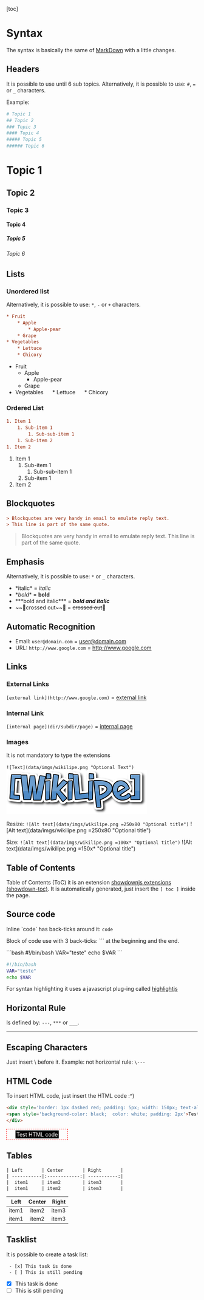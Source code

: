 [toc]

# Syntax

The syntax is basically the same of [MarkDown](https://github.com/showdownjs/showdown/wiki/Showdown's-Markdown-syntax) with a little changes.

## Headers

It is possible to use until 6 sub topics.
Alternatively, it is possible to use: `#`, `=` or `_` characters.

Example:
```ini
# Topic 1
## Topic 2
### Topic 3
#### Topic 4
##### Topic 5
###### Topic 6
```

# Topic 1
## Topic 2
### Topic 3
#### Topic 4
##### Topic 5
###### Topic 6

## Lists

### Unordered list

Alternatively, it is possible to use: `*`, `-` or `+` characters.

```ini
* Fruit
    * Apple
        * Apple-pear
    * Grape
* Vegetables
    * Lettuce
    * Chicory
```

* Fruit
    * Apple
        * Apple-pear
    * Grape
* Vegetables
     * Lettuce
     * Chicory

### Ordered List

```ini
1. Item 1
    1. Sub-item 1
        1. Sub-sub-item 1
    1. Sub-item 2
1. Item 2
```

1. Item 1
    1. Sub-item 1
        1. Sub-sub-item 1
    1. Sub-item 1
1. Item 2

## Blockquotes

```ini
> Blockquotes are very handy in email to emulate reply text.
> This line is part of the same quote.
```

> Blockquotes are very handy in email to emulate reply text.
> This line is part of the same quote.


## Emphasis

Alternatively, it is possible to use: `*` or `_` characters.

* \*italic* = *italic*
* \**bold** = **bold**
* \*\*\*bold and italic*** = ***bold and italic***
* \~\~crossed out\~\~ = ~~crossed out~~

## Automatic Recognition

* Email: `user@domain.com` = user@domain.com
* URL: `http://www.google.com` = http://www.google.com

## Links

### External Links
`[external link](http://www.google.com)` = [external link](http://www.google.com)

### Internal Link

`[internal page](dir/subdir/page)` = [internal page](dir/subdir/page)


### Images

It is not mandatory to type the extensions

`![Text](data/imgs/wikilipe.png "Optional Text")`
![Text](data/imgs/wikilipe.png "Optional Text")

Resize:
`![Alt text](data/imgs/wikilipe.png =250x80 "Optional title")`
![Alt text](data/imgs/wikilipe.png =250x80 "Optional title")

Size:
`![Alt text](data/imgs/wikilipe.png =100x* "Optional title")`
![Alt text](data/imgs/wikilipe.png =150x* "Optional title")

## Table of Contents

Table of Contents (ToC) it is an extension [showdownjs extensions (showdown-toc)](https://github.com/JanLoebel/showdown-toc). It is automatically generated, just insert the `[ toc ]` inside the page.

## Source code

Inline \`code\` has back-ticks around it: `code`

Block of code use with 3 back-ticks: \`\`\` at the beginning and the end.

\`\`\`bash
 #!/bin/bash
VAR="teste"
echo $VAR
\`\`\`

```bash
#!/bin/bash
VAR="teste"
echo $VAR
```

For syntax highlighting it uses a javascript plug-ing called [highlightjs](http://highlightjs.org)

## Horizontal Rule

Is defined by: `---`, `***` or `___`.

---

## Escaping Characters

Just insert \ before it. Example: not horizontal rule: `\---`

## HTML Code

To insert HTML code, just insert the HTML code :^)

```html
<div style='border: 1px dashed red; padding: 5px; width: 150px; text-align: center'>
<span style='background-color: black;  color: white; padding: 2px'>Test HTML code</span>
</div>
```

<div style='border: 1px dashed red; padding: 5px; width: 150px; text-align: center'>
<span style='background-color: black;  color: white; padding: 2px'>Test HTML code</span>
</div>

## Tables

```
| Left       | Center       | Right       |
| -----------|:------------:| -----------:|
|  item1     | item2        | item3       |
|  item1     | item2        | item3       |
```
| Left       | Center       | Right       |
| -----------|:------------:| -----------:|
|  item1     | item2        | item3       |
|  item1     | item2        | item3       |

## Tasklist

It is possible to create a task list:
```
 - [x] This task is done
 - [ ] This is still pending
```

 - [x] This task is done
 - [ ] This is still pending
